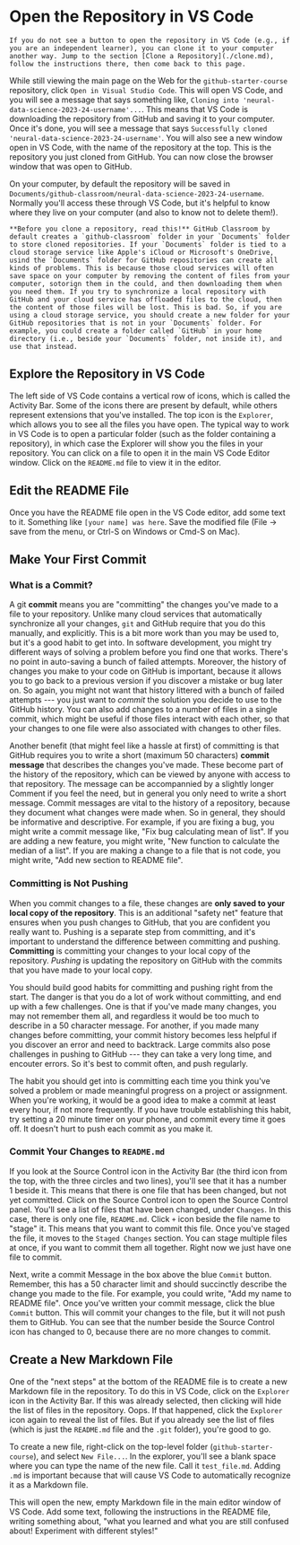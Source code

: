 # Open the Repository in VS Code

```{note}
If you do not see a button to open the repository in VS Code (e.g., if you are an independent learner), you can clone it to your computer another way. Jump to the section [Clone a Repository](./clone.md), follow the instructions there, then come back to this page.
```

While still viewing the main page on the Web for the `github-starter-course` repository, click `Open in Visual Studio Code`. This will open VS Code, and you will see a message that says something like, `Cloning into 'neural-data-science-2023-24-username'...`. This means that VS Code is downloading the repository from GitHub and saving it to your computer. Once it's done, you will see a message that says `Successfully cloned 'neural-data-science-2023-24-username'`. You will also see a new window open in VS Code, with the name of the repository at the top. This is the repository you just cloned from GitHub. You can now close the browser window that was open to GitHub.

On your computer, by default the repository will be saved in `Documents/github-classroom/neural-data-science-2023-24-username`. Normally you'll access these through VS Code, but it's helpful to know where they live on your computer (and also to know not to delete them!).

```{note}
**Before you clone a repository, read this!** GitHub Classroom by default creates a `github-classroom` folder in your `Documents` folder to store cloned repositories. If your `Documents` folder is tied to a cloud storage service like Apple's iCloud or Microsoft's OneDrive, usind the `Documents` folder for GitHub repositories can create all kinds of problems. This is because those cloud services will often save space on your computer by removing the content of files from your computer, sotorign them in the could, and then downloading them when you need them. If you try to synchronize a local repository with GitHub and your cloud service has offloaded files to the cloud, then the content of those files will be lost. This is bad. So, if you are using a cloud storage service, you should create a new folder for your GitHub repositories that is not in your `Documents` folder. For example, you could create a folder called `GitHub` in your home directory (i.e., beside your `Documents` folder, not inside it), and use that instead.
```

## Explore the Repository in VS Code
The left side of VS Code contains a vertical row of icons, which is called the Activity Bar. Some of the icons there are present by default, while others represent extensions that you've installed. The top icon is the `Explorer`, which allows you to see all the files you have open. The typical way to work in VS Code is to open a particular folder (such as the folder containing a repository), in which case the Explorer will show you the files in your repository. You can click on a file to open it in the main VS Code Editor window. Click on the `README.md` file to view it in the editor.

## Edit the README File
Once you have the README file open in the VS Code editor, add some text to it. Something like `[your name] was here`. Save the modified file (File -> save from the menu, or Ctrl-S on Windows or Cmd-S on Mac). 

## Make Your First Commit

### What is a Commit?

A git **commit** means you are "committing" the changes you've made to a file to your repository. Unlike many cloud services that automatically synchronize all your changes, `git` and GitHub require that you do this manually, and explicitly. This is a bit more work than you may be used to, but it's a good habit to get into. In software development, you might try different ways of solving a problem before you find one that works. There's no point in auto-saving a bunch of failed attempts. Moreover, the history of changes you make to your code on GitHub is important, because it allows you to go back to a previous version if you discover a mistake or bug later on. So again, you might not want that history littered with a bunch of failed attempts --- you just want to *commit* the solution you decide to use to the GitHub history. You can also add changes to a number of files in a single commit, which might be useful if those files interact with each other, so that your changes to one file were also associated with changes to other files. 

Another benefit (that might feel like a hassle at first) of committing is that GitHub requires you to write a short (maximum 50 characters) **commit message** that describes the changes you've made. These become part of the history of the repository, which can be viewed by anyone with access to that repository. The message can be accompannied by a slightly longer Comment if you feel the need, but in general you only need to write a short message. Commit messages are vital to the history of a repository, because they document what changes were made when. So in general, they should be informative and descriptive. For example, if you are fixing a bug, you might write a commit message like, "Fix bug calculating mean of list". If you are adding a new feature, you might write, "New function to calculate the median of a list". If you are making a change to a file that is not code, you might write, "Add new section to README file".

### Committing is Not Pushing

When you commit changes to a file, these changes are **only saved to your local copy of the repository**. This is an additional "safety net" feature that ensures when you push changes to GitHub, that you are confident you really want to. Pushing is a separate step from committing, and it's important to understand the difference between committing and pushing. **Committing** is committing your changes to your local copy of the repository. *Pushing* is updating the repository on GitHub with the commits that you have made to your local copy. 

You should build good habits for committing and pushing right from the start. The danger is that you do a lot of work without committing, and end up with a few challenges. One is that if you've made many changes, you may not remember them all, and regardless it would be too much to describe in a 50 character message. For another, if you made many changes before committing, your commit history becomes less helpful if you discover an error and need to backtrack. Large commits also pose challenges in pushing to GitHub --- they can take a very long time, and encouter errors. So it's best to commit often, and push regularly.

The habit you should get into is committing each time you think you've solved a problem or made meaningful progress on a project or assignment. When you're working, it would be a good idea to make a commit at least every hour, if not more frequently. If you have trouble establishing this habit, try setting a 20 minute timer on your phone, and commit every time it goes off. It doesn't hurt to push each commit as you make it.


### Commit Your Changes to `README.md`

If you look at the Source Control icon in the Activity Bar (the third icon from the top, with the three circles and two lines), you'll see that it has a number 1 beside it. This means that there is one file that has been changed, but not yet committed. Click on the Source Control icon to open the Source Control panel. You'll see a list of files that have been changed, under `Changes`. In this case, there is only one file, `README.md`. Click  `+` icon beside the file name to "stage" it. This means that you want to commit this file. Once you've staged the file, it moves to the `Staged Changes` section. You can stage multiple files at once, if you want to commit them all together. Right now we just have one file to commit. 

Next, write a commit Message in the box above the blue `Commit` button. Remember, this has a 50 character limit and should succinctly describe the change you made to the file. For example, you could write, "Add my name to README file". Once you've written your commit message, click the blue `Commit` button. This will commit your changes to the file, but it will not push them to GitHub. You can see that the number beside the Source Control icon has changed to 0, because there are no more changes to commit.


## Create a New Markdown File
One of the "next steps" at the bottom of the README file is to create a new Markdown file in the repository. To do this in VS Code, click on the `Explorer` icon in the Activity Bar. If this was already selected, then clicking will hide the list of files in the repository. Oops. If that happened, click the `Explorer` icon again to reveal the list of files. But if you already see the list of files (which is just the `README.md` file and the `.git` folder), you're good to go.

To create a new file, right-click on the top-level folder (`github-starter-course`), and select `New File...`. In the explorer, you'll see a blank space where you can type the name of the new file. Call it `test_file.md`. Adding `.md` is important because that will cause VS Code to automatically recognize it as a Markdown file.

This will open the new, empty Markdown file in the main editor window of VS Code. Add some text, following the instructions in the README file, writing something about, "what you learned and what you are still confused about! Experiment with different styles!"